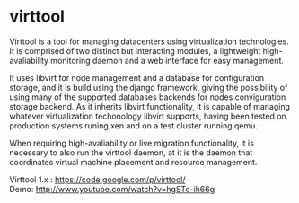 virttool
========
Virttool is a tool for managing datacenters using virtualization technologies. It is comprised of two distinct but interacting modules, a lightweight high-avaliability monitoring daemon and a web interface for easy management.

It uses libvirt for node management and a database for configuration storage, and it is build using the django framework, giving the possibility of using many of the supported databases backends for nodes conviguration storage backend. As it inherits libvirt functionality, it is capable of managing whatever virtualization techonology libvirt supports, having been tested on production systems runing xen and on a test cluster running qemu.

When requiring high-avaliability or live migration functionality, it is necessary to also run the virttool daemon, at it is the daemon that coordinates virtual machine placement and resource management. 


Virttool 1.x : https://code.google.com/p/virttool/ <br/>
Demo: 
http://www.youtube.com/watch?v=hgSTc-ih66g

